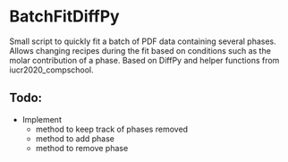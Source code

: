 # BatchFitDiffPy
Small script to quickly fit a batch of PDF data containing several phases. Allows changing recipes during the fit based on conditions such as the molar contribution of a phase. Based on DiffPy and helper functions from   iucr2020_compschool.  

## Todo:
- Implement
    - method to keep track of phases removed
    - method to add phase
    - method to remove phase

